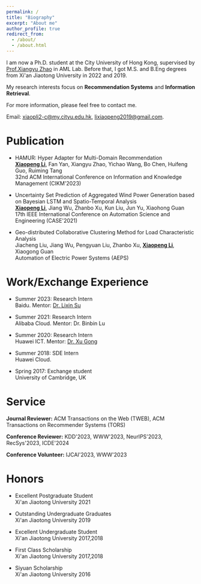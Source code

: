 ```yaml
---
permalink: /
title: "Biography"
excerpt: "About me"
author_profile: true
redirect_from: 
  - /about/
  - /about.html
---
```


I am now a Ph.D. student at the City University of Hong Kong, supervised by [Prof.Xiangyu Zhao](https://zhaoxyai.github.io/) in AML Lab. Before that, I got M.S. and B.Eng degrees from Xi'an Jiaotong University in 2022 and 2019. 

My research interests focus on **Recommendation Systems** and **Information Retrieval**.

For more information, please feel free to contact me.

Email: xiaopli2-c@my.cityu.edu.hk, lixiaopeng2019@gmail.com.


Publication
======
*  HAMUR: Hyper Adapter for Multi-Domain Recommendation \
   <ins>**Xiaopeng Li**</ins>, Fan Yan, Xiangyu Zhao, Yichao Wang, Bo Chen, Huifeng Guo, Ruiming Tang \
   32nd ACM International Conference on Information and Knowledge Management (CIKM'2023)

*  Uncertainty Set Prediction of Aggregated Wind Power Generation based on Bayesian LSTM and Spatio-Temporal Analysis \
   <ins>**Xiaopeng Li**</ins>, Jiang Wu, Zhanbo Xu, Kun Liu, Jun Yu, Xiaohong Guan \
   17th IEEE International Conference on Automation Science and Engineering (CASE'2021)

* Geo-distributed Collaborative Clustering Method for Load Characteristic Analysis  \
  Jiacheng Liu, Jiang Wu, Pengyuan Liu, Zhanbo Xu, <ins>**Xiaopeng Li**</ins>, Xiaogong Guan  \
  Automation of Electric Power Systems (AEPS)


Work/Exchange Experience
======

* Summer 2023: Research Intern \
  Baidu. Mentor: [Dr. Lixin Su](https://scholar.google.com/citations?user=UWL6KAcAAAAJ&hl=en)

* Summer 2021: Research Intern \
  Alibaba Cloud. Mentor: Dr. Binbin Lu

* Summer 2020: Research Intern \
  Huawei ICT. Mentor: [Dr. Xu Gong](https://scholar.google.be/citations?user=o7Bn0OMAAAAJ&hl=en)

* Summer 2018: SDE Intern \
  Huawei Cloud.

* Spring 2017: Exchange student \
  University of Cambridge, UK

Service
======

**Journal Reviewer:** ACM Transactions on the Web (TWEB), ACM Transactions on Recommender Systems (TORS)

**Conference Reviewer:** KDD'2023, WWW'2023, NeurIPS'2023, RecSys'2023, ICDE'2024

**Conference Volunteer:** IJCAI'2023, WWW'2023

Honors
======

* Excellent Postgraduate Student \
  Xi'an Jiaotong University 2021

* Outstanding Undergraduate Graduates \
  Xi'an Jiaotong University 2019

* Excellent Undergraduate Student \
  Xi'an Jiaotong University 2017,2018

* First Class Scholarship \
  Xi'an Jiaotong University 2017,2018

* Siyuan Scholarship \
  Xi'an Jiaotong University 2016



<!--News-->
<!--======-->

<!--* July 2023 - One paper accepted by CIKM'2023.-->
<!--* June 2023 - Start my internship at [BAIDU Search Science Team](http://searchscience.baidu.com/).-->
<!--* June 2023 - Serve as Volunteer of IJCAI'2023.-->
<!--* Mar. 2023 - Serve as Artifact Reviewer of WebConf'2023.-->
<!-- * Feb. 2023 - Serve as Reviewer of ACM TEWB. -->
<!-- * Feb. 2023 - Serve as Reviewer of KDD'2023. -->
<!-- * Jan. 2023 - Join AML Lab, CityU of Hongkong.-->
<!-- * May. 2022 - Successfully defended my Master Thesis at Xi’an Jiaotong University. -->
<!-- * Apr. 2022 - One paper was accepted by Journal of **Automation of Electric Power Systems** . -->
<!-- * Aug. 2021 - Attended IEEE CASE 2022 in Lyon,France and gave an  oral presentation. -->
<!-- * Jun. 2021 - Start my internship at Alibaba Cloud Group in Hangzhou. -->
<!-- * May. 2021 - One paper was accepted by conference of **IEEE CASE(Conference on Automation Science and Engineering)**. -->
<!-- * Aug. 2020 - Finish my internship at HUAWEI in Shenzhen. -->
<!-- * Jun. 2020 - Start my internship at HUAWEI in Shenzhen. -->
<!-- * Jun. 2019 - Successfully defended my Bachelor Thesis at Xi’an Jiaotong University. -->
<!-- * Jun. 2019 - Get the Honour of Outstanding Undergraduate Graduates.(1/23) -->
<!-- * Aug. 2018 - Finish my internship at HUAWEI Cloud Group in Xi'an. -->
<!-- * May. 2018 - Admitted by XJTU-HUAWEI Cloud Computing Elite Class and get an internship offer from HUAWEI. -->
<!-- * Jan. 2017 - Get admitted by the University of Cambridge,UK winter exchange program.  -->
<!-- * Aug. 2015 - Start my life at Xi'an Jiaotong University. -->

